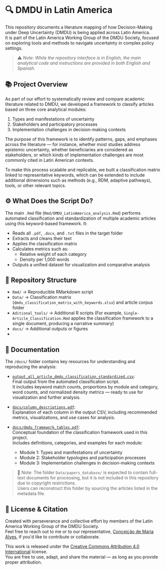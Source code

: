 # 🔍 DMDU in Latin America

This repository documents a literature mapping of how Decision-Making under Deep Uncertainty (DMDU) is being applied across Latin America.  
It is part of the Latin America Working Group of the DMDU Society, focused on exploring tools and methods to navigate uncertainty in complex policy settings.

> ⚠️ *Note: While the repository interface is in English, the main analytical code and instructions are provided in both English and Spanish.*

## 📚 Project Overview

As part of our effort to systematically review and compare academic literature related to DMDU, we developed a framework to classify articles based on three core analytical modules:

1. Types and manifestations of uncertainty  
2. Stakeholders and participatory processes  
3. Implementation challenges in decision-making contexts  

The purpose of this framework is to identify patterns, gaps, and emphases across the literature — for instance, whether most studies address epistemic uncertainty, whether beneficiaries are considered as stakeholders, or which kinds of implementation challenges are most commonly cited in Latin American contexts.

To make this process scalable and replicable, we built a classification matrix linked to representative keywords, which can be extended to include additional dimensions such as methods (e.g., RDM, adaptive pathways), tools, or other relevant topics.

## ⚙️ What Does the Script Do?

The main `.Rmd` file (`Rmd/DMDU_LatinAmerica_analysis.Rmd`) performs automated classification and standardization of multiple academic articles using this keyword-based framework. It:

- Reads all `.pdf`, `.docx`, and `.txt` files in the target folder  
- Extracts and cleans their text  
- Applies the classification matrix  
- Calculates metrics such as:
  - Relative weight of each category  
  - Density per 1,000 words  
- Outputs a unified dataset for visualization and comparative analysis

## 📁 Repository Structure

- `Rmd/` → Reproducible RMarkdown script  
- `Data/` → Classification matrix (`dmdu_classification_matrix_with_keywords.xlsx`) and article corpus folder  
- `Aditional_tools/` → Additional R scripts (For example, `Single-Article_Classification.Rmd` applies the classification framework to a single document, producing a narrative summary)
- `docs/` → Additional outputs or figures
- 
## 📄 Documentation 

The `/docs/` folder contains key resources for understanding and reproducing the analysis:

- [`output_all_article_dmdu_classification_standardized.csv`](docs/output_all_article_dmdu_classification_standardized.csv):  
  Final output from the automated classification script.  
  It includes keyword match counts, proportions by module and category, word counts, and normalized density metrics — ready to use for visualization and further analysis.

- [`docs/column_descriptions.pdf`](docs/column_descriptions.pdf):  
  Explanation of each column in the output CSV, including recommended metrics, visualizations, and use cases for analysis.

- [`docs/dmdu_framework_tables.pdf`](docs/dmdu_framework_tables.pdf):  
  Conceptual foundation of the classification framework used in this project.  
  Includes definitions, categories, and examples for each module:
  - Module 1: Types and manifestations of uncertainty
  - Module 2: Stakeholder typologies and participation processes
  - Module 3: Implementation challenges in decision-making contexts

> 📁 Note: The folder `Data/papers_database/` is expected to contain full-text documents for processing, but it is not included in this repository due to copyright restrictions.  
> Users can reconstruct this folder by sourcing the articles listed in the metadata file.

## 📝 License & Citation
Created with perseverance and collective effort by members of the Latin America Working Group of the DMDU Society.  
Feel free to reach out to me or to our representative, [Conceição de Maria Alves](cmaalves@gmail.com), if you'd like to contribute or collaborate.

This work is released under the [Creative Commons Attribution 4.0 International](https://creativecommons.org/licenses/by/4.0/) license.  
You are free to use, adapt, and share the material — as long as you provide proper attribution.

